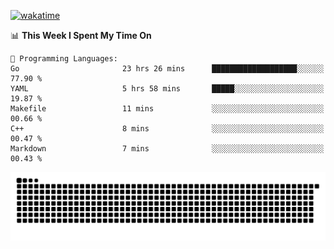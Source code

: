 [![wakatime](https://wakatime.com/badge/user/384f91c6-4eee-411f-8f3b-1b691f58a544.svg)](https://wakatime.com/@384f91c6-4eee-411f-8f3b-1b691f58a544)

<!--START_SECTION:waka-->
📊 **This Week I Spent My Time On** 

```text
💬 Programming Languages: 
Go                       23 hrs 26 mins      ███████████████████░░░░░░   77.90 % 
YAML                     5 hrs 58 mins       █████░░░░░░░░░░░░░░░░░░░░   19.87 % 
Makefile                 11 mins             ░░░░░░░░░░░░░░░░░░░░░░░░░   00.66 % 
C++                      8 mins              ░░░░░░░░░░░░░░░░░░░░░░░░░   00.47 % 
Markdown                 7 mins              ░░░░░░░░░░░░░░░░░░░░░░░░░   00.43 % 
```


<!--END_SECTION:waka-->

<picture>
  <source media="(prefers-color-scheme: dark)" srcset="https://raw.githubusercontent.com/fuwx295/fuwx295/output/github-contribution-grid-snake-dark.svg">
  <source media="(prefers-color-scheme: light)" srcset="https://raw.githubusercontent.com/fuwx295/fuwx295/output/github-contribution-grid-snake.svg">
  <img alt="github contribution grid snake animation" src="https://raw.githubusercontent.com/fuwx295/fuwx295/output/github-contribution-grid-snake.svg">
</picture>
